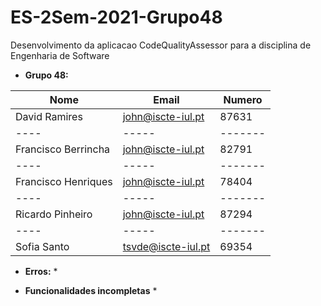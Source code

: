 # ES-2Sem-2021-Grupo48
Desenvolvimento da aplicacao CodeQualityAssessor para a disciplina de Engenharia de Software 

* **Grupo 48:**

|Nome|Email|Numero|      
|----|-----|-------|      
|David Ramires|john@iscte-iul.pt|87631| 
|----|-----|-------|      
|Francisco Berrincha|john@iscte-iul.pt|82791| 
|----|-----|-------|      
|Francisco Henriques|john@iscte-iul.pt|78404| 
|----|-----|-------|      
|Ricardo Pinheiro|john@iscte-iul.pt|87294| 
|----|-----|-------|      
|Sofia Santo|tsvde@iscte-iul.pt|69354| 

* **Erros:**
	*

* **Funcionalidades incompletas**
	*
